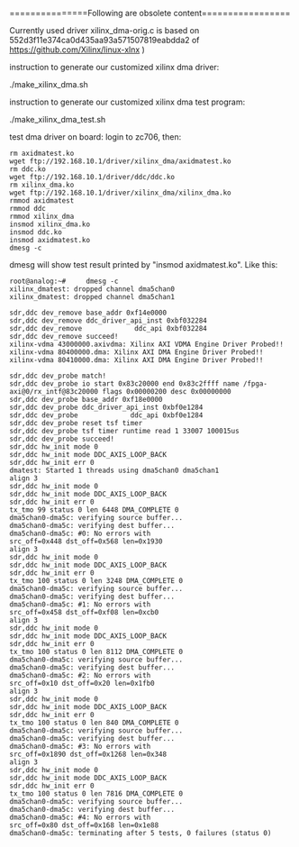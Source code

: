 <!--
Author: Xianjun Jiao
SPDX-FileCopyrightText: 2019 UGent
SPDX-License-Identifier: AGPL-3.0-or-later
-->
===============Following are obsolete content=================

Currently used driver xilinx_dma-orig.c is based on 552d3f11e374ca0d435aa93a571507819eabdda2 of https://github.com/Xilinx/linux-xlnx )

instruction to generate our customized xilinx dma driver:

./make_xilinx_dma.sh

instruction to generate our customized xilinx dma test program:

./make_xilinx_dma_test.sh

test dma driver on board: login to zc706, then:

    rm axidmatest.ko
    wget ftp://192.168.10.1/driver/xilinx_dma/axidmatest.ko
    rm ddc.ko
    wget ftp://192.168.10.1/driver/ddc/ddc.ko
    rm xilinx_dma.ko
    wget ftp://192.168.10.1/driver/xilinx_dma/xilinx_dma.ko
    rmmod axidmatest
    rmmod ddc
    rmmod xilinx_dma
    insmod xilinx_dma.ko
    insmod ddc.ko
    insmod axidmatest.ko
    dmesg -c

dmesg will show test result printed by "insmod axidmatest.ko". Like this:

    root@analog:~#     dmesg -c
    xilinx_dmatest: dropped channel dma5chan0
    xilinx_dmatest: dropped channel dma5chan1

    sdr,ddc dev_remove base_addr 0xf14e0000
    sdr,ddc dev_remove ddc_driver_api_inst 0xbf032284
    sdr,ddc dev_remove             ddc_api 0xbf032284
    sdr,ddc dev_remove succeed!
    xilinx-vdma 43000000.axivdma: Xilinx AXI VDMA Engine Driver Probed!!
    xilinx-vdma 80400000.dma: Xilinx AXI DMA Engine Driver Probed!!
    xilinx-vdma 80410000.dma: Xilinx AXI DMA Engine Driver Probed!!

    sdr,ddc dev_probe match!
    sdr,ddc dev_probe io start 0x83c20000 end 0x83c2ffff name /fpga-axi@0/rx_intf@83c20000 flags 0x00000200 desc 0x00000000
    sdr,ddc dev_probe base_addr 0xf18e0000
    sdr,ddc dev_probe ddc_driver_api_inst 0xbf0e1284
    sdr,ddc dev_probe             ddc_api 0xbf0e1284
    sdr,ddc dev_probe reset tsf timer
    sdr,ddc dev_probe tsf timer runtime read 1 33007 100015us
    sdr,ddc dev_probe succeed!
    sdr,ddc hw_init mode 0
    sdr,ddc hw_init mode DDC_AXIS_LOOP_BACK
    sdr,ddc hw_init err 0
    dmatest: Started 1 threads using dma5chan0 dma5chan1
    align 3
    sdr,ddc hw_init mode 0
    sdr,ddc hw_init mode DDC_AXIS_LOOP_BACK
    sdr,ddc hw_init err 0
    tx_tmo 99 status 0 len 6448 DMA_COMPLETE 0
    dma5chan0-dma5c: verifying source buffer...
    dma5chan0-dma5c: verifying dest buffer...
    dma5chan0-dma5c: #0: No errors with 
    src_off=0x448 dst_off=0x568 len=0x1930
    align 3
    sdr,ddc hw_init mode 0
    sdr,ddc hw_init mode DDC_AXIS_LOOP_BACK
    sdr,ddc hw_init err 0
    tx_tmo 100 status 0 len 3248 DMA_COMPLETE 0
    dma5chan0-dma5c: verifying source buffer...
    dma5chan0-dma5c: verifying dest buffer...
    dma5chan0-dma5c: #1: No errors with 
    src_off=0x458 dst_off=0xf08 len=0xcb0
    align 3
    sdr,ddc hw_init mode 0
    sdr,ddc hw_init mode DDC_AXIS_LOOP_BACK
    sdr,ddc hw_init err 0
    tx_tmo 100 status 0 len 8112 DMA_COMPLETE 0
    dma5chan0-dma5c: verifying source buffer...
    dma5chan0-dma5c: verifying dest buffer...
    dma5chan0-dma5c: #2: No errors with 
    src_off=0x10 dst_off=0x20 len=0x1fb0
    align 3
    sdr,ddc hw_init mode 0
    sdr,ddc hw_init mode DDC_AXIS_LOOP_BACK
    sdr,ddc hw_init err 0
    tx_tmo 100 status 0 len 840 DMA_COMPLETE 0
    dma5chan0-dma5c: verifying source buffer...
    dma5chan0-dma5c: verifying dest buffer...
    dma5chan0-dma5c: #3: No errors with 
    src_off=0x1890 dst_off=0x1268 len=0x348
    align 3
    sdr,ddc hw_init mode 0
    sdr,ddc hw_init mode DDC_AXIS_LOOP_BACK
    sdr,ddc hw_init err 0
    tx_tmo 100 status 0 len 7816 DMA_COMPLETE 0
    dma5chan0-dma5c: verifying source buffer...
    dma5chan0-dma5c: verifying dest buffer...
    dma5chan0-dma5c: #4: No errors with 
    src_off=0x80 dst_off=0x168 len=0x1e88
    dma5chan0-dma5c: terminating after 5 tests, 0 failures (status 0)

